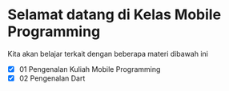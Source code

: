 # Selamat datang di Kelas Mobile Programming
Kita akan belajar terkait dengan beberapa materi dibawah ini

- [x] 01 Pengenalan Kuliah Mobile Programming
- [x] 02 Pengenalan Dart
